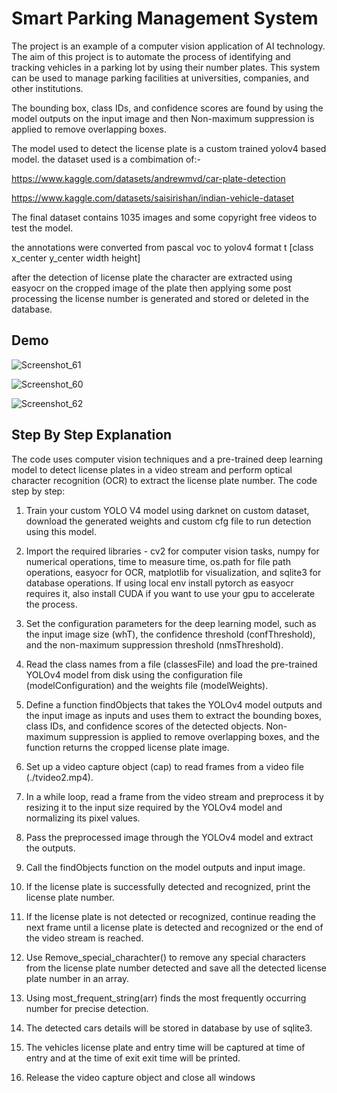 
# Smart Parking Management System

The project is an example of a computer vision application of AI technology. The aim of this 
project is to automate the process of identifying and tracking vehicles in a parking lot by 
using their number plates. This system can be used to manage parking facilities at 
universities, companies, and other institutions.

The bounding box, class IDs, and confidence scores are found by using the model outputs on the input image and then Non-maximum suppression is applied to remove overlapping boxes.

The model used to detect the license plate is a custom trained yolov4 based model. the dataset used is a combimation of:-

https://www.kaggle.com/datasets/andrewmvd/car-plate-detection 

https://www.kaggle.com/datasets/saisirishan/indian-vehicle-dataset

The final dataset contains 1035 images and some copyright free videos to test the model.

the annotations were converted from pascal voc to yolov4 format t [class x_center y_center width 
height] 

after the detection of license plate the character are extracted using easyocr on the cropped image of the plate then applying some post processing the license number is generated and stored or deleted in the database.





## Demo

![Screenshot_61](https://github.com/Sparsh-Agarwal913/SmartPark/assets/64848578/a63507c6-1af2-4253-a08d-c71ad3de3e98)

![Screenshot_60](https://github.com/Sparsh-Agarwal913/SmartPark/assets/64848578/259f3aae-cd34-4c7e-ad10-6ef0ba566e56)

![Screenshot_62](https://github.com/Sparsh-Agarwal913/SmartPark/assets/64848578/22c7c651-1979-494d-89b7-75eabe55b1a9)

## Step By Step Explanation
The code uses computer vision techniques and a pre-trained deep learning model to detect license plates in a video stream and perform optical character recognition (OCR) to extract the license plate number.
The code step by step:
1.	Train your custom YOLO V4 model using darknet on custom dataset, download the generated weights and custom cfg file to run detection using this model.

2.	Import the required libraries - cv2 for computer vision tasks, numpy for numerical operations, time to measure time, os.path for file path operations, easyocr for OCR, matplotlib for visualization, and sqlite3 for database operations. If using local env install pytorch as easyocr requires it, also install CUDA if you want to use your gpu to accelerate the process.
3.	Set the configuration parameters for the deep learning model, such as the input image size (whT), the confidence threshold (confThreshold), and the non-maximum suppression threshold (nmsThreshold).
4.	Read the class names from a file (classesFile) and load the pre-trained YOLOv4 model from disk using the configuration file (modelConfiguration) and the weights file (modelWeights).
5.	Define a function findObjects that takes the YOLOv4 model outputs and the input image as inputs and uses them to extract the bounding boxes, class IDs, and confidence scores of the detected objects. Non-maximum suppression is applied to remove overlapping boxes, and the function returns the cropped license plate image.
6.	Set up a video capture object (cap) to read frames from a video file (./tvideo2.mp4).
7.	In a while loop, read a frame from the video stream and preprocess it by resizing it to the input size required by the YOLOv4 model and normalizing its pixel values.
8.	Pass the preprocessed image through the YOLOv4 model and extract the outputs.
9.	Call the findObjects function on the model outputs and input image.
10.	If the license plate is successfully detected and recognized, print the license plate number.
11.	If the license plate is not detected or recognized, continue reading the next frame until a license plate is detected and recognized or the end of the video stream is reached.
12.	Use Remove_special_charachter() to remove any special characters from the license plate number detected and save all the detected license plate number in an array.
13.	Using most_frequent_string(arr) finds the most frequently occurring number for precise detection.
14.	The detected cars details will be stored in database by use of sqlite3.
15.	The vehicles license plate and entry time will be captured at time of entry and at the time of exit exit time will be printed.
16.	Release the video capture object and close all windows
